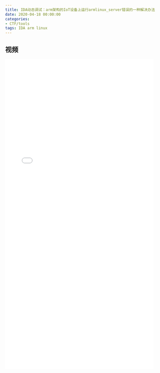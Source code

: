 ```yaml
---
title: IDA动态调试：arm架构的IoT设备上运行armlinux_server错误的一种解决办法
date: 2020-04-18 00:00:00
categories:
- CTF/tools
tags: IDA arm linux
---
```


## 视频

<iframe src="//player.bilibili.com/player.html?aid=29720428&bvid=BV19W411X7fH&cid=51720856&page=1" scrolling="no" border="0" frameborder="no" framespacing="0" allowfullscreen="true" width="95%" height="1000"> </iframe>